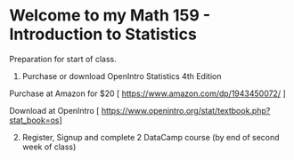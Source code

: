 # Welcome to my Math 159 - Introduction to Statistics

Preparation for start of class.
1.  Purchase or download OpenIntro Statistics 4th Edition

Purchase at Amazon for $20 [ https://www.amazon.com/dp/1943450072/ ]

Download at OpenIntro [ https://www.openintro.org/stat/textbook.php?stat_book=os]

2.  Register, Signup and complete 2 DataCamp course (by end of second week of class)

   
